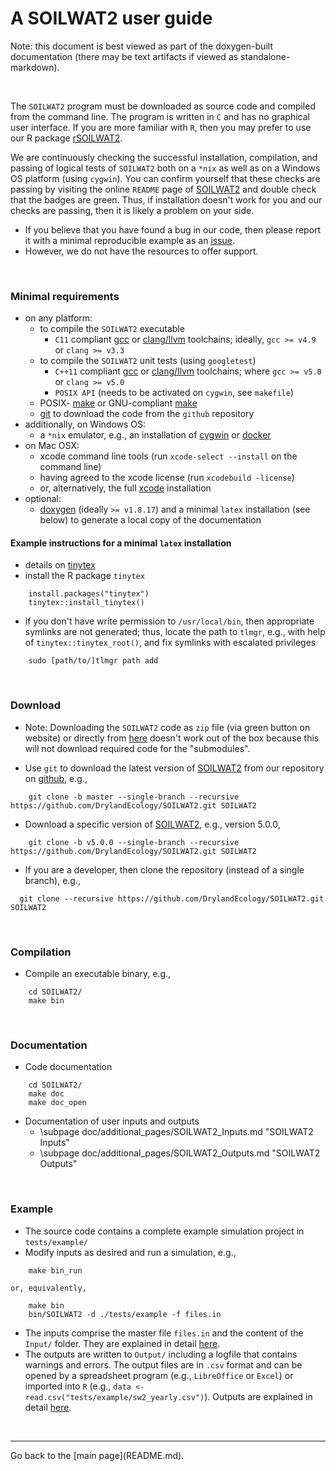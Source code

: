 # A SOILWAT2 user guide

[clang/llvm]: https://clang.llvm.org
[cygwin]: https://www.cygwin.com
[docker]: https://www.docker.com
[doxygen]: https://github.com/doxygen/doxygen
[gcc]: https://gcc.gnu.org
[git]: https://git-scm.com
[issue]: https://github.com/DrylandEcology/SOILWAT2/issues
[rSOILWAT2]: https://github.com/DrylandEcology/rSOILWAT2
[SOILWAT2]: https://github.com/DrylandEcology/SOILWAT2
[tinytex]: https://yihui.name/tinytex/
[xcode]: https://developer.apple.com/xcode


Note: this document is best viewed as part of the doxygen-built documentation
(there may be text artifacts if viewed as standalone-markdown).

<br>

The `SOILWAT2` program must be downloaded as source code and compiled from the
command line. The program is written in `C` and has no graphical user interface.
If you are more familiar with `R`, then you may prefer to use our R package
[rSOILWAT2][].

We are continuously checking the successful installation, compilation,
and passing of logical tests of `SOILWAT2` both on a `*nix` as well as on a
Windows OS platform (using `cygwin`).
You can confirm yourself that these checks are passing
by visiting the online `README` page of [SOILWAT2][] and double check that the
badges are green. Thus, if installation
doesn't work for you and our checks are passing, then it is likely a problem
on your side.
  * If you believe that you have found a bug in our code, then please report
    it with a minimal reproducible example as an [issue][].
  * However, we do not have the resources to offer support.

<br>

### Minimal requirements
  - on any platform:
    - to compile the `SOILWAT2` executable
      - `C11` compliant [gcc][] or [clang/llvm][] toolchains;
        ideally, `gcc >= v4.9` or `clang >= v3.3`
    - to compile the `SOILWAT2` unit tests (using `googletest`)
      - `C++11` compliant [gcc][] or [clang/llvm][] toolchains;
        where `gcc >= v5.0` or `clang >= v5.0`
      - `POSIX API` (needs to be activated on `cygwin`, see `makefile`)
    - POSIX- [make](https://pubs.opengroup.org/onlinepubs/9699919799/) or
      GNU-compliant [make](https://www.gnu.org/software/make/)
    - [git][] to download the code from the `github` repository
  - additionally, on Windows OS:
    - a `*nix` emulator, e.g., an installation of [cygwin][] or [docker][]
  - on Mac OSX:
    - xcode command line tools (run `xcode-select --install` on the command line)
    - having agreed to the xcode license (run `xcodebuild -license`)
    - or, alternatively, the full [xcode][] installation
  - optional:
    - [doxygen][] (ideally `>= v1.8.17`) and
      a minimal `latex` installation (see below)
      to generate a local copy of the documentation



#### Example instructions for a minimal `latex` installation
  * details on [tinytex][]
  * install the R package `tinytex`
```{.r}
    install.packages("tinytex")
    tinytex::install_tinytex()
```
  * if you don't have write permission to `/usr/local/bin`, then appropriate symlinks
    are not generated; thus, locate the path to `tlmgr`,
    e.g., with help of `tinytex::tinytex_root()`, and fix symlinks with
    escalated privileges
```{.sh}
    sudo [path/to/]tlmgr path add
```

<br>




### Download
  * Note: Downloading the `SOILWAT2` code as `zip` file (via green button
    on website) or directly from
    [here](https://github.com/DrylandEcology/SOILWAT2/archive/master.zip)
    doesn't work out of the box because this will not download required code for the
    "submodules".

  * Use `git` to download the latest version of [SOILWAT2][] from our repository on
    [github](https://github.com), e.g.,
```{.sh}
    git clone -b master --single-branch --recursive https://github.com/DrylandEcology/SOILWAT2.git SOILWAT2
```

  * Download a specific version of [SOILWAT2][], e.g., version 5.0.0,
```{.sh}
    git clone -b v5.0.0 --single-branch --recursive https://github.com/DrylandEcology/SOILWAT2.git SOILWAT2
```

  * If you are a developer, then clone the repository (instead of a single branch), e.g.,
  ```{.sh}
    git clone --recursive https://github.com/DrylandEcology/SOILWAT2.git SOILWAT2
```
<br>


### Compilation
  * Compile an executable binary, e.g.,
```{.sh}
    cd SOILWAT2/
    make bin
```

<br>


### Documentation
  * Code documentation
```{.sh}
    cd SOILWAT2/
    make doc
    make doc_open
```

  * Documentation of user inputs and outputs
    * \subpage doc/additional_pages/SOILWAT2_Inputs.md "SOILWAT2 Inputs"
    * \subpage doc/additional_pages/SOILWAT2_Outputs.md "SOILWAT2 Outputs"
<br>



### Example
  * The source code contains a complete example simulation project in
    `tests/example/`
  * Modify inputs as desired and run a simulation, e.g.,
```{.sh}
    make bin_run
```
    or, equivalently,
```{.sh}
    make bin
    bin/SOILWAT2 -d ./tests/example -f files.in
```

  * The inputs comprise the master file `files.in` and the content of the
    `Input/` folder. They are explained in detail
    [here](doc/additional_pages/SOILWAT2_Inputs.md).
  * The outputs are written to `Output/` including a logfile that contains
    warnings and errors. The output files are in `.csv` format and can be
    opened by a spreadsheet program (e.g., `LibreOffice` or `Excel`) or
    imported into `R`
    (e.g., `data <- read.csv("tests/example/sw2_yearly.csv")`).
    Outputs are explained in detail
    [here](doc/additional_pages/SOILWAT2_Inputs.md).

<br>

<hr>
Go back to the [main page](README.md).

